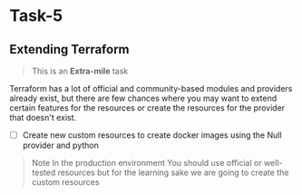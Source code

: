 # Task-5

## Extending Terraform

>This is  an **Extra-mile** task

Terraform has a lot of official and community-based modules and providers already exist, but there are few chances where you may want to extend certain features for the resources or create the resources for the provider that doesn't  exist.

- [ ] Create new custom resources to create  docker images using the Null provider and python

> Note In the production environment You should use official or well-tested resources but for the learning sake we are going to create the custom resources